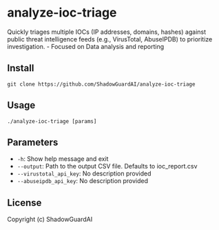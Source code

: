 # analyze-ioc-triage
Quickly triages multiple IOCs (IP addresses, domains, hashes) against public threat intelligence feeds (e.g., VirusTotal, AbuseIPDB) to prioritize investigation. - Focused on Data analysis and reporting

## Install
`git clone https://github.com/ShadowGuardAI/analyze-ioc-triage`

## Usage
`./analyze-ioc-triage [params]`

## Parameters
- `-h`: Show help message and exit
- `--output`: Path to the output CSV file. Defaults to ioc_report.csv
- `--virustotal_api_key`: No description provided
- `--abuseipdb_api_key`: No description provided

## License
Copyright (c) ShadowGuardAI
